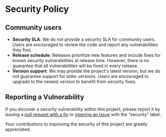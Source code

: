 # Security Policy

## Community users

- **Security SLA**: We do not provide a security SLA for community users.
  Users are encouraged to review the code and report any vulnerabilities
  they find.
- **Release schedule**: Releases prioritize new features and include fixes
  for known security vulnerabilities at release time. However, there is no
  guarantee that all vulnerabilities will be fixed in every release.
- **Version support**: We may provide the project's latest version, but we
  do not guarantee support for older versions. Users are encouraged to
  upgrade to the newest version to benefit from security fixes.

## Reporting a Vulnerability

If you discover a security vulnerability within this project, please report
it by issuing a
[pull request with a fix](https://github.com/kurone-kito/udonsharp-toybox/pulls)
or
[opening an issue](https://github.com/kurone-kito/udonsharp-toybox/issues)
with the “security” label.

Your contributions to improving the security of this project are greatly
appreciated.
